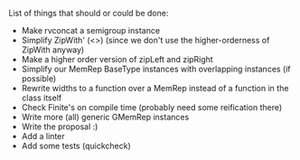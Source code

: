 List of things that should or could be done:

- Make rvconcat a semigroup instance
- Simplify ZipWith' (<>) (since we don't use the higher-orderness of ZipWith anyway)
- Make a higher order version of zipLeft and zipRight
- Simplify our MemRep BaseType instances with overlapping instances (if possible)
- Rewrite widths to a function over a MemRep instead of a function in the class itself
- Check Finite's on compile time (probably need some reification there)
- Write more (all) generic GMemRep instances
- Write the proposal :)
- Add a linter
- Add some tests (quickcheck)

